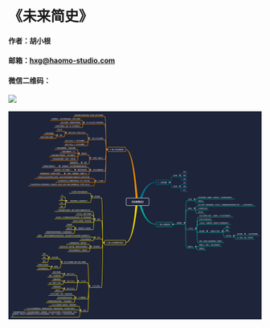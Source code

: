 # 《未来简史》

#### 作者：胡小根
#### 邮箱：hxg@haomo-studio.com
#### 微信二维码： 
<img width=150 src="http://img.haomo-studio.com/hxg.png"/>


![](./assets/未来简史.png)